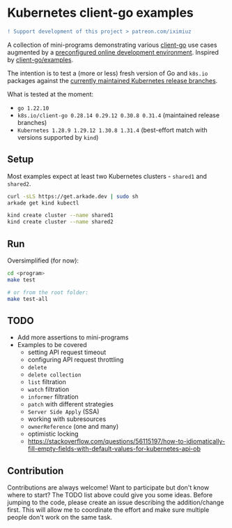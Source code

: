 # Kubernetes client-go examples

```diff
! Support development of this project > patreon.com/iximiuz
```

A collection of mini-programs demonstrating various [client-go](https://github.com/kubernetes/client-go) use cases augmented by a [preconfigured online development environment](https://labs.iximiuz.com/playgrounds/k8s-client-go/). Inspired by [client-go/examples](https://github.com/kubernetes/client-go/tree/master/examples).

The intention is to test a (more or less) fresh version of Go and `k8s.io` packages against the [currently maintained Kubernetes release branches](https://kubernetes.io/releases/).

What is tested at the moment:

- `go 1.22.10`
- `k8s.io/client-go 0.28.14 0.29.12 0.30.8 0.31.4` (maintained release branches)
- `Kubernetes 1.28.9 1.29.12 1.30.8 1.31.4` (best-effort match with versions supported by `kind`)

## Setup

Most examples expect at least two Kubernetes clusters - `shared1` and `shared2`.

```bash
curl -sLS https://get.arkade.dev | sudo sh
arkade get kind kubectl

kind create cluster --name shared1
kind create cluster --name shared2
```

## Run

Oversimplified (for now):

```bash
cd <program>
make test

# or from the root folder:
make test-all
```

## TODO

- Add more assertions to mini-programs
- Examples to be covered
  - setting API request timeout
  - configuring API request throttling
  - `delete`
  - `delete collection`
  - `list` filtration
  - `watch` filtration
  - `informer` filtration
  - `patch` with different strategies
  - `Server Side Apply` (SSA)
  - working with subresources
  - `ownerReference` (one and many)
  - optimistic locking
  - https://stackoverflow.com/questions/56115197/how-to-idiomatically-fill-empty-fields-with-default-values-for-kubernetes-api-ob


## Contribution

Contributions are always welcome! Want to participate but don't know where to start? The TODO list above could give you some ideas.
Before jumping to the code, please create an issue describing the addition/change first. This will allow me to coordinate the effort
and make sure multiple people don't work on the same task.
